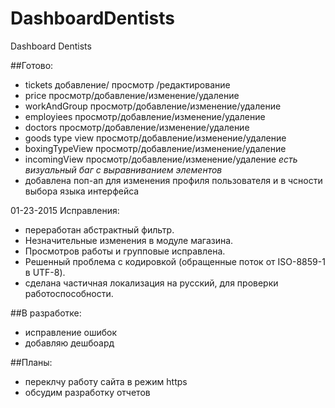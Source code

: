 # DashboardDentists
Dashboard Dentists

##Готово:
- tickets добавление/  просмотр /редактирование
- price  просмотр/добавление/изменение/удаление
- workAndGroup  просмотр/добавление/изменение/удаление
- employiees  просмотр/добавление/изменение/удаление
- doctors  просмотр/добавление/изменение/удаление
- goods type view  просмотр/добавление/изменение/удаление
- boxingTypeView  просмотр/добавление/изменение/удаление
- incomingView  просмотр/добавление/изменение/удаление *есть визуальный баг с выравниванием элементов* 
- добавлена поп-ап для изменения профиля пользователя и в чсности выбора языка интерфейса 

01-23-2015
Исправления:
 - переработан абстрактный фильтр.
 - Незначительные изменения в модуле магазина.
 - Просмотров работы и групповые исправлена.
 - Решенный проблема с кодировкой (обращенные поток от ISO-8859-1 в UTF-8).
 - сделана частичная локализация на русский, для проверки работоспособности.

##В разработке:
-  исправление ошибок
-  добавляю дешбоард

##Планы:
- переклчу работу сайта в режим https 
- обсудим разработку отчетов
